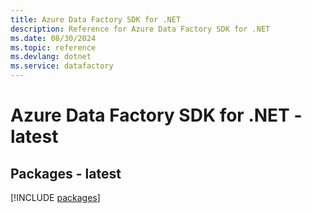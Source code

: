 ```yaml
---
title: Azure Data Factory SDK for .NET
description: Reference for Azure Data Factory SDK for .NET
ms.date: 08/30/2024
ms.topic: reference
ms.devlang: dotnet
ms.service: datafactory
---
```

# Azure Data Factory SDK for .NET - latest
## Packages - latest
[!INCLUDE [packages](data-factory-index.md)]